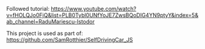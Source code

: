 Followed tutorial: https://www.youtube.com/watch?v=fHOLQJo0FjQ&list=PLB0Tybl0UNfYoJE7ZwsBQoDIG4YN9ptyY&index=5&ab_channel=RaduMariescu-Istodor

This project is used as part of: https://github.com/SamRotthier/SelfDrivingCar_JS
